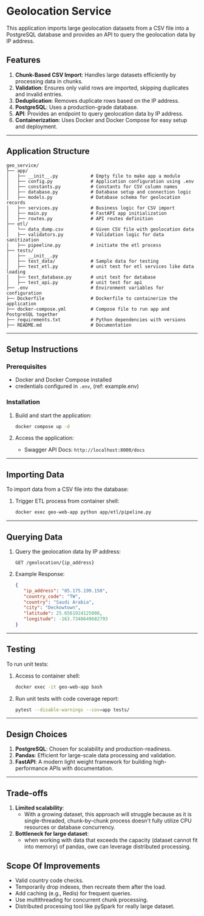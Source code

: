 # Geolocation Service

This application imports large geolocation datasets from a CSV file into a PostgreSQL database and provides an API to query the geolocation data by IP address.

## Features

1. **Chunk-Based CSV Import**: Handles large datasets efficiently by processing data in chunks.
2. **Validation**: Ensures only valid rows are imported, skipping duplicates and invalid entries.
3. **Deduplication**: Removes duplicate rows based on the IP address.
4. **PostgreSQL**: Uses a production-grade database.
5. **API**: Provides an endpoint to query geolocation data by IP address.
6. **Containerization**: Uses Docker and Docker Compose for easy setup and deployment.

---

## Application Structure

```
geo_service/
├── app/
│   ├── __init__.py            # Empty file to make app a module
│   ├── config.py              # Application configuration using .env
│   ├── constants.py           # Constants for CSV column names
│   ├── database.py            # Database setup and connection logic
│   ├── models.py              # Database schema for geolocation records
│   ├── services.py            # Business logic for CSV import
│   ├── main.py                # FastAPI app initialization
│   ├── routes.py              # API routes definition
├── etl/
│   └── data_dump.csv          # Given CSV file with geolocation data
│   ├── validators.py          # Validation logic for data sanitization
│   ├── pipeeline.py           # initiate the etl process
├── tests/
│   ├── __init__.py
│   ├── test_data/             # Sample data for testing
│   ├── test_etl.py            # unit test for etl services like data loading
│   ├── test_database.py       # unit test for database
│   ├── test_api.py            # unit test for api
├── .env                       # Environment variables for configuration
├── Dockerfile                 # Dockerfile to containerize the application
├── docker-compose.yml         # Compose file to run app and PostgreSQL together
├── requirements.txt           # Python dependencies with versions
├── README.md                  # Documentation
```

---

## Setup Instructions

### Prerequisites
- Docker and Docker Compose installed
- credentials configured in `.env`, (ref: example.env)

### Installation

1. Build and start the application:
   ```bash
   docker compose up -d
   ```

2. Access the application:
   - Swagger API Docs: `http://localhost:8000/docs`

---

## Importing Data

To import data from a CSV file into the database:

1. Trigger ETL process from container shell:
   ```bash
   docker exec geo-web-app python app/etl/pipeline.py
   ```

---

## Querying Data

1. Query the geolocation data by IP address:
   ```
   GET /geolocation/{ip_address}
   ```

2. Example Response:
   ```json
   {
      "ip_address": "85.175.199.150",
      "country_code": "TW",
      "country": "Saudi Arabia",
      "city": "Deckowtown",
      "latitude": 25.6561924125008,
      "longitude": -163.7348649682793
   }
   ```

---

## Testing

To run unit tests:

1. Access to container shell:
   ```bash
   docker exec -it geo-web-app bash
   ```

1. Run unit tests with code coverage report:
   ```bash
   pytest --disable-warnings --cov=app tests/
   ```

---

## Design Choices

1. **PostgreSQL**: Chosen for scalability and production-readiness.
2. **Pandas**: Efficient for large-scale data processing and validation.
3. **FastAPI**: A modern light weight framework for building high-performance APIs with documentation.

---

## Trade-offs
1. **Limited scalability**:
   - With a growing dataset, this approach will struggle because as it is single-threaded, chunk-by-chunk process doesn't fully utilize CPU resources or database concurrency.
2. **Bottleneck for large dataset**:
   - when working with data that exceeds the capacity (dataset cannot fit into memory) of pandas, owe can leverage distributed processing.


## Scope Of Improvements
- Valid country code checks.
- Temporarily drop indexes, then recreate them after the load.
- Add caching (e.g., Redis) for frequent queries.
- Use multithreading for concurrent chunk processing.
- Distributed processing tool like pySpark for really large dataset.